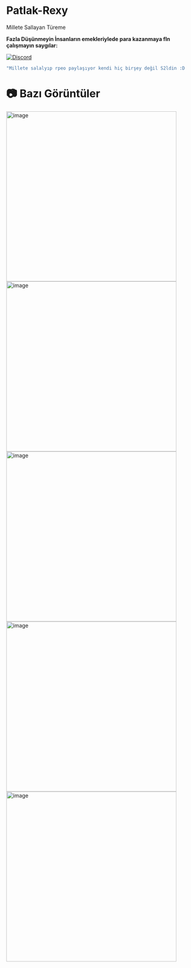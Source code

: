 # Patlak-Rexy
Millete Sallayan Türeme







**Fazla Düşünmeyin İnsanların emekleriylede para kazanmaya fln çalışmayın saygılar:**

 [![Discord](https://lanyard.cnrad.dev/api/1179280051443867728)](https://discord.com/users/1179280051443867728)





```js
"Millete salalyıp rpeo paylaşıyor kendi hiç birşey değil S2ldin :D
```

# 📷 Bazı Görüntüler



 <img width="450" alt="image" src="https://i.imgur.com/tf4Ggbe.jpeg">
 <img width="450" alt="image" src="https://i.imgur.com/bAR0PLw.jpeg">
 <img width="450" alt="image" src="https://i.imgur.com/TdgBLAn.png">
 <img width="450" alt="image" src="https://i.imgur.com/8vBnyYn.jpeg">
 <img width="450" alt="image" src="https://i.imgur.com/2YaVCHW.jpeg">
